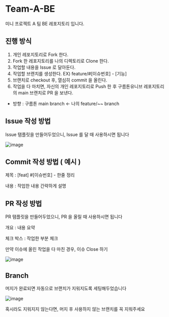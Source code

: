 # Team-A-BE
미니 프로젝트 A 팀 BE 레포지토리 입니다.

## 진행 방식
1. 개인 레포지토리로 Fork 한다.
2. Fork 한 레포지토리를 나의 디렉토리로 Clone 한다.
3. 작업할 내용을 Issue 로 달아둔다.
4. 작업할 브랜치를 생성한다. EX) feature/#[이슈번호] - [기능]
5. 브랜치로 checkout 후, 열심히 commit 을 올린다.
6. 작업을 다 마치면, 자신의 개인 레포지토리로 Push 한 후 구름톤유니브 레포지토리의 main 브랜치로 PR 을 보낸다.
- 방향 : 구름톤 main branch <- 나의 feature/~~ branch

## Issue 작성 방법
Issue 탬플릿을 만들어두었으니, Issue 를 달 때 사용하시면 됩니다

![image](https://github.com/9oormthonUNIV-JNU/Team-A-BE/assets/111727212/feac514f-65ae-4339-bb9d-f38fe39ecc6a)

## Commit 작성 방법 ( 예시 )

제목 : [feat] #[이슈번호] - 한줄 정리

내용 : 작업한 내용 간략하게 설명

## PR 작성 방법
PR 탬플릿을 만들어두었으니, PR 을 올릴 때 사용하시면 됩니다

개요 : 내용 요약

체크 박스 : 작업한 부분 체크

만약 이슈에 올린 작업을 다 마친 경우, 이슈 Close 하기

![image](https://github.com/9oormthonUNIV-JNU/Team-A-BE/assets/111727212/813bd949-4e40-4551-ab1f-0673031589df)

## Branch

머지가 완료되면 자동으로 브랜치가 지워지도록 세팅해두었습니다

![image](https://github.com/9oormthonUNIV-JNU/Team-A-BE/assets/111727212/3b0edda3-d3d0-4851-984e-c514ddd8d524)

혹시라도 지워지지 않는다면, 머지 후 사용하지 않는 브랜치를 꼭 지워주세요
